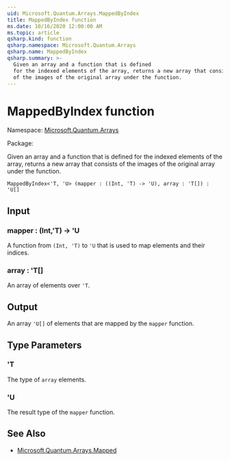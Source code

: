 ```yaml
---
uid: Microsoft.Quantum.Arrays.MappedByIndex
title: MappedByIndex function
ms.date: 10/16/2020 12:00:00 AM
ms.topic: article
qsharp.kind: function
qsharp.namespace: Microsoft.Quantum.Arrays
qsharp.name: MappedByIndex
qsharp.summary: >-
  Given an array and a function that is defined
  for the indexed elements of the array, returns a new array that consists
  of the images of the original array under the function.
---
```


# MappedByIndex function

Namespace: [Microsoft.Quantum.Arrays](xref:Microsoft.Quantum.Arrays)

Package: [](https://nuget.org/packages/)


Given an array and a function that is definedfor the indexed elements of the array, returns a new array that consistsof the images of the original array under the function.

```Q#
MappedByIndex<'T, 'U> (mapper : ((Int, 'T) -> 'U), array : 'T[]) : 'U[]
```


## Input

### mapper : (Int,'T) -> 'U

A function from `(Int, 'T)` to `'U` that is used to map elementsand their indices.


### array : 'T[]

An array of elements over `'T`.



## Output

An array `'U[]` of elements that are mapped by the `mapper` function.

## Type Parameters

### 'T

The type of `array` elements.


### 'U

The result type of the `mapper` function.



## See Also

- [Microsoft.Quantum.Arrays.Mapped](xref:Microsoft.Quantum.Arrays.Mapped)